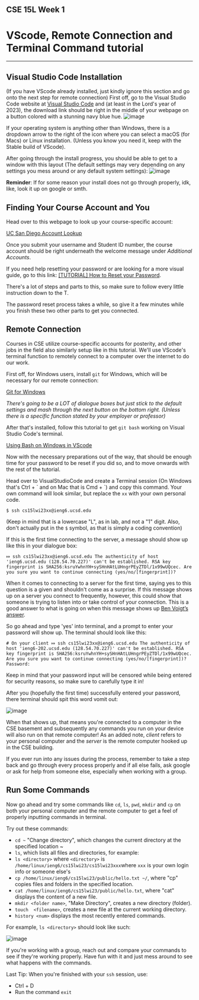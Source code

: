 ## CSE 15L Week 1
# VScode, Remote Connection and Terminal Command tutorial
---

## Visual Studio Code Installation
(If you have VScode already installed, just kindly ignore this section and go onto the next step for remote connection)
First off, go to the Visual Studio Code website at [Visual Studio Code](https://code.visualstudio.com/) and (at least in the Lord's year of 2023), the download link should be right in the middle of your webpage on a button colored with a stunning navy blue hue.
![image](https://user-images.githubusercontent.com/122484639/211910251-0bf495fe-182e-4448-8e0e-ff1bea9e5963.png)

If your operating system is anything other than Windows, there is a dropdown arrow to the right of the icon where you can select a macOS (for Macs) or Linux installation. (Unless you know you need it, keep with the Stable build of VScode).

After going through the install progress, you should be able to get to a window with this layout (The default settings may very depending on any settings you mess around or any default system settings):
![image](https://user-images.githubusercontent.com/122484639/211909188-ddf3f875-434d-408c-b34f-b2127cfd4197.png)

**Reminder**: If for some reason your install does not go through properly, idk, like, look it up on google or smth.

## Finding Your Course Account and You

Head over to this webpage to look up your course-specific account:

[UC San Diego Account Lookup](https://sdacs.ucsd.edu/~icc/index.php)

Once you submit your username and Student ID number, the course account should be right underneath the welcome message under *Additional Accounts*.

If you need help resetting your password or are looking for a more visual guide, go to this link: [[TUTORIAL] How to Reset your Password](https://docs.google.com/document/d/1hs7CyQeh-MdUfM9uv99i8tqfneos6Y8bDU0uhn1wqho/edit).

There's a lot of steps and parts to this, so make sure to follow every little instruction down to the T.

The password reset process takes a while, so give it a few minutes while you finish these two other parts to get you connected.

## Remote Connection
Courses in CSE utilize course-specific accounts for posterity, and other jobs in the field also similarly setup like in this tutorial. We'll use VScode's terminal function to remotely connect to a computer over the internet to do our work.

First off, for Windows users, install `git` for Windows, which will be necessary for our remote connection:

[Git for Windows](https://gitforwindows.org/)

*There's going to be a LOT of dialogue boxes but just stick to the default settings and mash through the *next* button on the bottom right. (Unless there is a specific function stated by your employer or professor)*

After that's installed, follow this tutorial to get `git bash` working on Visual Studio Code's terminal.

[Using Bash on Windows in VScode](https://stackoverflow.com/a/50527994)

Now with the necessary preparations out of the way, that should be enough time for your password to be reset if you did so, and to move onwards with the rest of the tutorial.

Head over to VisualStudioCode and create a Terminal session (On Windows that's Ctrl + \` and on Mac that is Cmd + \`) and copy this command. Your own command will look similar, but replace the `xx` with your own personal code.

`$ ssh cs15lwi23xx@ieng6.ucsd.edu`

(Keep in mind that is a lowercase "L", as in lab, and not a "1" digit. Also, don't actually put in the `$` symbol, as that is simply a coding convention)

If this is the first time connecting to the server, a message should show up like this in your dialogue box:

`⤇ ssh cs15lwi23xx@ieng6.ucsd.edu
The authenticity of host 'ieng6.ucsd.edu (128.54.70.227)' can't be established.
RSA key fingerprint is SHA256:ksruYwhnYH+sySHnHAtLUHngrPEyZTDl/1x99wUQcec.
Are you sure you want to continue connecting (yes/no/[fingerprint])? `

When it comes to connecting to a server for the first time, saying yes to this question is a given and shouldn't come as a surprise. If this message shows up on a server you connect to frequently, however, this could show that someone is trying to listen into or take control of your connection. This is a good answer to what is going on when this message shows up [Ben Voigt’s answer](https://superuser.com/questions/421074/ssh-the-authenticity-of-host-host-cant-be-established/421084#421084).

So go ahead and type 'yes' into terminal, and a prompt to  enter your password will show up. The terminal should look like this:

`# On your client
⤇ ssh cs15lwi23xx@ieng6.ucsd.edu
The authenticity of host 'ieng6-202.ucsd.edu (128.54.70.227)' can't be established.
RSA key fingerprint is SHA256:ksruYwhnYH+sySHnHAtLUHngrPEyZTDl/1x99wUQcec.
Are you sure you want to continue connecting (yes/no/[fingerprint])? 
Password:`

Keep in mind that your password input will be censored while being entered for security reasons, so make sure to carefully type it in!

After you (hopefully the first time) successfully entered your password, there terminal should spit this word vomit out:

![image](https://user-images.githubusercontent.com/122484639/212767178-407f4bc7-3d15-4476-b803-212c05d13185.png)

When that shows up, that means you're connected to a computer in the CSE basement and subsequently any commands you run on your device will also run on that remote computer! As an added note, *client* refers to your personal computer and the *server* is the remote computer hooked up in the CSE building.

If you ever run into any issues during the process, remember to take a step back and go through every process properly and if all else fails, ask google or ask for help from someone else, especially when working with a group.

## Run Some Commands
Now go ahead and try some commands like `cd`, `ls`, `pwd`, `mkdir` and `cp` on both your personal computer and the remote computer to get a feel of properly inputting commands in terminal.

Try out these commands:
* `cd ~` "Change directory", which changes the current directory at the specified location ~
* `ls`, which lists all files and directories, for example:
* `ls <directory>` where `<directory>` is `/home/linux/ieng6/cs15lwi23/cs15lwi23xxx`where `xxx` is your own login info or someone else's
* `cp /home/linux/ieng6/cs15lwi23/public/hello.txt ~/`, where "cp" copies files and folders in the specified location.
* `cat /home/linux/ieng6/cs15lwi23/public/hello.txt`, where "cat" displays the content of a new file.
* `mkdir <folder name>`, "Make Directory", creates a new directory (folder).
* `touch  <filename>`, creates a new file at the current working directory.
* `history <num>` displays the <num> most recently entered commands.

For example, `ls <directory>` should look like such:

![image](https://user-images.githubusercontent.com/122484639/212766978-263aed71-fef5-4bfb-b293-94c11219df8b.png)


If you're working with a group, reach out and compare your commands to see if they're working properly. Have fun with it and just mess around to see what happens with the commands.

Last Tip: When you're finished with your `ssh` session, use:

* Ctrl + D
* Run the command `exit`
